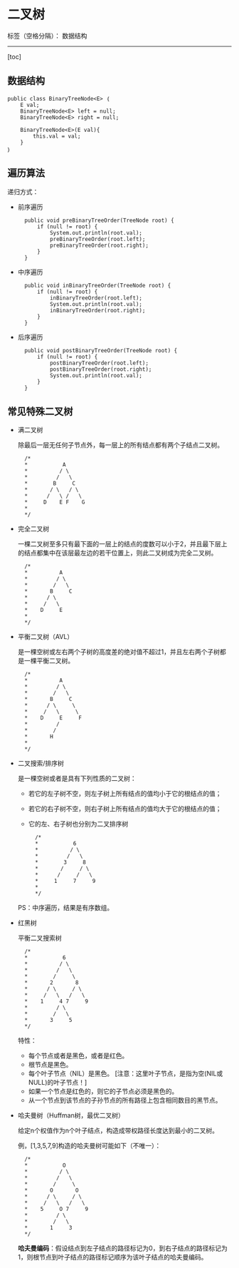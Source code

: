 ﻿# 二叉树

标签（空格分隔）： 数据结构

---

[toc]

## 数据结构

	public class BinaryTreeNode<E> ｛		
		E val;
		BinaryTreeNode<E> left = null;
		BinaryTreeNode<E> right = null;
		
		BinaryTreeNode<E>(E val){
			this.val = val;
		}
	｝

## 遍历算法

递归方式：

- 前序遍历

		public void preBinaryTreeOrder(TreeNode root) {
			if (null != root) {
				System.out.println(root.val);
				preBinaryTreeOrder(root.left);
				preBinaryTreeOrder(root.right);
			}
		}

- 中序遍历
		
		public void inBinaryTreeOrder(TreeNode root) {
			if (null != root) {
				inBinaryTreeOrder(root.left);
				System.out.println(root.val);
				inBinaryTreeOrder(root.right);
			}
		}

- 后序遍历  

		public void postBinaryTreeOrder(TreeNode root) {
			if (null != root) {
				postBinaryTreeOrder(root.left);
				postBinaryTreeOrder(root.right);
				System.out.println(root.val);
			}
		}

## 常见特殊二叉树

- 满二叉树

	除最后一层无任何子节点外，每一层上的所有结点都有两个子结点二叉树。 

		/*
		*  			A
	 	* 		   / \
	 	*         /   \
	 	*        B     C
	 	*       / \   / \
	 	*      /   \ /   \
	 	*     D    E F    G 
	 	*    
	 	*/

- 完全二叉树

	一棵二叉树至多只有最下面的一层上的结点的度数可以小于2，并且最下层上的结点都集中在该层最左边的若干位置上，则此二叉树成为完全二叉树。 

		/*  
	 	*          A            
	 	*         / \           
	 	*        /   \       
	 	*       B     C     
	 	*      / \            
	 	*     /   \          
	 	*    D     E      
	 	*
	 	*/

- 平衡二叉树（AVL）

	是一棵空树或左右两个子树的高度差的绝对值不超过1，并且左右两个子树都是一棵平衡二叉树。

		/*  
	 	*          A            
		*         / \           
		*        /   \       
	 	*       B     C     
	 	*      / \     \      
	 	*     /   \     \      
	 	*    D     E     F 
	 	*         / 
	 	*        /
	 	*       H
	 	*
	 	*/ 

- 二叉搜索/排序树

	是一棵空树或者是具有下列性质的二叉树： 
		
	- 若它的左子树不空，则左子树上所有结点的值均小于它的根结点的值； 
	- 若它的右子树不空，则右子树上所有结点的值均大于它的根结点的值； 
	- 它的左、右子树也分别为二叉排序树 

			/*  
	 		*           6                
	 		*          / \             
	 		*         /   \            
	 		*        3     8          
	 		*       /     / \         
	 		*      /     /   \       
	 		*     1     7     9     
	 		*      
	 		*/

	PS：中序遍历，结果是有序数组。

- 红黑树

	平衡二叉搜索树

		/*  
	 	*           6
	 	*          / \                
	 	*         /   \             
	 	*        /     \            
	 	*       2       8          
	 	*      / \     / \         
	 	*     /   \   /   \       
	 	*    1     4 7     9     
	 	*         / \
	 	*        /   \    
	 	*       3     5
	 	*/

	特性：

	- 每个节点或者是黑色，或者是红色。
	- 根节点是黑色。
	- 每个叶子节点（NIL）是黑色。 [注意：这里叶子节点，是指为空(NIL或NULL)的叶子节点！]
	- 如果一个节点是红色的，则它的子节点必须是黑色的。
	- 从一个节点到该节点的子孙节点的所有路径上包含相同数目的黑节点。

- 哈夫曼树（Huffman树，最优二叉树）

	给定n个权值作为n个叶子结点，构造成带权路径长度达到最小的二叉树。

	例，[1,3,5,7,9]构造的哈夫曼树可能如下（不唯一）：


		/*  
	 	*           O
	 	*          / \                
	 	*         /   \             
	 	*        /     \            
	 	*       O       O          
	 	*      / \     / \         
	 	*     /   \   /   \       
	 	*    5     O 7     9     
	 	*         / \
	 	*        /   \    
	 	*       1     3
	 	*/

	**哈夫曼编码**：假设结点到左子结点的路径标记为0，到右子结点的路径标记为1，则根节点到叶子结点的路径标记顺序为该叶子结点的哈夫曼编码。




